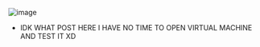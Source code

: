 ![image](https://github.com/Lewysan/Minecraft_Development/assets/70720366/48a296cf-83f8-45d3-a50e-18dd1cba1cf0)

- IDK WHAT POST HERE I HAVE NO TIME TO OPEN VIRTUAL MACHINE AND TEST IT XD
